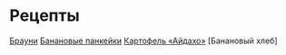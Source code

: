 # Рецепты

[Брауни](brownie.md)
[Банановые панкейки](banana.md)
[Картофель «Айдахо»](aidaho.md)
[Банановый хлеб]
